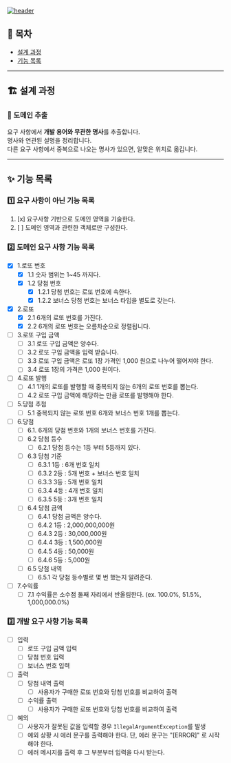 [![header](https://capsule-render.vercel.app/api?type=waving&color=gradient&customColorList=24&animation=fadeIn&height=320&section=header&text=우아한테크코스%20Precourse%203주차&desc=🎱%20로또%20(Lotto)%20-%20김선재&fontSize=48&fontAlign=50&fontAlignY=36&descSize=24&descAlign=50&descAlignY=52)](https://github.com/h-beeen/java-racingcar-6/blob/h-beeen/docs/README.md)

## 🏁 목차

- [설계 과정](#🏗️-설계-과정)
- [기능 목록](#✨-기능-목록)

---

## 🏗️ 설계 과정

### 🎱 도메인 추출

요구 사항에서 **개발 용어와 무관한 명사**를 추출합니다.  
명사와 연관된 설명을 정리합니다.  
다른 요구 사항에서 중복으로 나오는 명사가 있으면, 알맞은 위치로 옮깁니다.

---

## ✨ 기능 목록

### 1️⃣ 요구 사항이 아닌 기능 목록

1. [x] 요구사항 기반으로 도메인 영역을 기술한다.
2. [ ] 도메인 영역과 관련한 객체로만 구성한다.

### 2️⃣ 도메인 요구 사항 기능 목록

- [x] 1.로또 번호
    - [x] 1.1 숫자 범위는 1~45 까지다.
    - [x] 1.2 당첨 번호
        - [x] 1.2.1 당첨 번호는 로또 번호에 속한다.
        - [x] 1.2.2 보너스 당첨 번호는 보너스 타입을 별도로 갖는다.
- [x] 2.로또
    - [x] 2.1 6개의 로또 번호를 가진다.
    - [x] 2.2 6개의 로또 번호는 오름차순으로 정렬됩니다.
- [ ] 3.로또 구입 금액
    - [ ] 3.1 로또 구입 금액은 양수다.
    - [ ] 3.2 로또 구입 금액을 입력 받습니다.
    - [ ] 3.3 로또 구입 금액은 로또 1장 가격인 1,000 원으로 나누어 떨어져야 한다.
    - [ ] 3.4 로또 1장의 가격은 1,000 원이다.
- [ ] 4.로또 발행
    - [ ] 4.1 1개의 로또를 발행할 때 중복되지 않는 6개의 로또 번호를 뽑는다.
    - [ ] 4.2 로또 구입 금액에 해당하는 만큼 로또를 발행해야 한다.
- [ ] 5.당첨 추첨
    - [ ] 5.1 중복되지 않는 로또 번호 6개와 보너스 번호 1개를 뽑는다.
- [ ] 6.당첨
    - [ ] 6.1. 6개의 당첨 번호와 1개의 보너스 번호를 가진다.
    - [ ] 6.2 당첨 등수
        - [ ] 6.2.1 당첨 등수는 1등 부터 5등까지 있다.
    - [ ] 6.3 당첨 기준
        - [ ] 6.3.1 1등 : 6개 번호 일치
        - [ ] 6.3.2 2등 : 5개 번호 + 보너스 번호 일치
        - [ ] 6.3.3 3등 : 5개 번호 일치
        - [ ] 6.3.4 4등 : 4개 번호 일치
        - [ ] 6.3.5 5등 : 3개 번호 일치
    - [ ] 6.4 당첨 금액
        - [ ] 6.4.1 당첨 금액은 양수다.
        - [ ] 6.4.2 1등 : 2,000,000,000원
        - [ ] 6.4.3 2등 : 30,000,000원
        - [ ] 6.4.4 3등 : 1,500,000원
        - [ ] 6.4.5 4등 : 50,000원
        - [ ] 6.4.6 5등 : 5,000원
    - [ ] 6.5 당첨 내역
        - [ ] 6.5.1 각 당첨 등수별로 몇 번 했는지 알려준다.
- [ ] 7.수익률
    - [ ] 7.1 수익률은 소수점 둘째 자리에서 반올림한다. (ex. 100.0%, 51.5%, 1,000,000.0%)

### 3️⃣ 개발 요구 사항 기능 목록

- [ ] 입력
    - [ ] 로또 구입 금액 입력
    - [ ] 당첨 번호 입력
    - [ ] 보너스 번호 입력
- [ ] 출력
    - [ ] 당첨 내역 출력
        - [ ] 사용자가 구매한 로또 번호와 당첨 번호를 비교하여 출력
    - [ ] 수익률 출력
        - [ ] 사용자가 구매한 로또 번호와 당첨 번호를 비교하여 출력
- [ ] 예외
    - [ ] 사용자가 잘못된 값을 입력할 경우 `IllegalArgumentException`를 발생
    - [ ] 예외 상황 시 에러 문구를 출력해야 한다. 단, 에러 문구는 "[ERROR]" 로 시작해야 한다.
    - [ ] 에러 메시지를 출력 후 그 부분부터 입력을 다시 받는다.

